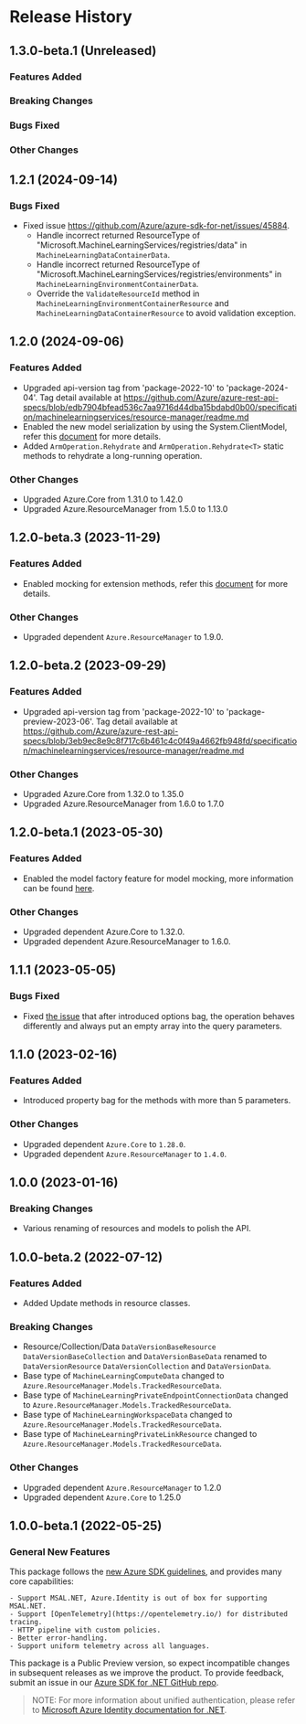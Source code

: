 # Release History

## 1.3.0-beta.1 (Unreleased)

### Features Added

### Breaking Changes

### Bugs Fixed

### Other Changes

## 1.2.1 (2024-09-14)

### Bugs Fixed

- Fixed issue https://github.com/Azure/azure-sdk-for-net/issues/45884.
    - Handle incorrect returned ResourceType of "Microsoft.MachineLearningServices/registries/data" in `MachineLearningDataContainerData`.
    - Handle incorrect returned ResourceType of "Microsoft.MachineLearningServices/registries/environments" in `MachineLearningEnvironmentContainerData`.
    - Override the `ValidateResourceId` method in `MachineLearningEnvironmentContainerResource` and `MachineLearningDataContainerResource` to avoid validation exception.

## 1.2.0 (2024-09-06)

### Features Added

- Upgraded api-version tag from 'package-2022-10' to 'package-2024-04'. Tag detail available at https://github.com/Azure/azure-rest-api-specs/blob/edb7904bfead536c7aa9716d44dba15bdabd0b00/specification/machinelearningservices/resource-manager/readme.md
- Enabled the new model serialization by using the System.ClientModel, refer this [document](https://aka.ms/azsdk/net/mrw) for more details.
- Added `ArmOperation.Rehydrate` and `ArmOperation.Rehydrate<T>` static methods to rehydrate a long-running operation.

### Other Changes

- Upgraded Azure.Core from 1.31.0 to 1.42.0
- Upgraded Azure.ResourceManager from 1.5.0 to 1.13.0

## 1.2.0-beta.3 (2023-11-29)

### Features Added

- Enabled mocking for extension methods, refer this [document](https://aka.ms/azsdk/net/mocking) for more details.

### Other Changes

- Upgraded dependent `Azure.ResourceManager` to 1.9.0.

## 1.2.0-beta.2 (2023-09-29)

### Features Added

- Upgraded api-version tag from 'package-2022-10' to 'package-preview-2023-06'. Tag detail available at https://github.com/Azure/azure-rest-api-specs/blob/3eb9ec8e9c8f717c6b461c4c0f49a4662fb948fd/specification/machinelearningservices/resource-manager/readme.md

### Other Changes

- Upgraded Azure.Core from 1.32.0 to 1.35.0
- Upgraded Azure.ResourceManager from 1.6.0 to 1.7.0

## 1.2.0-beta.1 (2023-05-30)

### Features Added

- Enabled the model factory feature for model mocking, more information can be found [here](https://azure.github.io/azure-sdk/dotnet_introduction.html#dotnet-mocking-factory-builder).

### Other Changes

- Upgraded dependent Azure.Core to 1.32.0.
- Upgraded dependent Azure.ResourceManager to 1.6.0.

## 1.1.1 (2023-05-05)

### Bugs Fixed

- Fixed [the issue](https://github.com/Azure/azure-sdk-for-net/issues/35000) that after introduced options bag, the operation behaves differently and always put an empty array into the query parameters.

## 1.1.0 (2023-02-16)

### Features Added

- Introduced property bag for the methods with more than 5 parameters.

### Other Changes

- Upgraded dependent `Azure.Core` to `1.28.0`.
- Upgraded dependent `Azure.ResourceManager` to `1.4.0`.

## 1.0.0 (2023-01-16)

### Breaking Changes

- Various renaming of resources and models to polish the API.

## 1.0.0-beta.2 (2022-07-12)

### Features Added

- Added Update methods in resource classes.

### Breaking Changes

- Resource/Collection/Data `DataVersionBaseResource` `DataVersionBaseCollection` and `DataVersionBaseData` renamed to `DataVersionResource` `DataVersionCollection` and `DataVersionData`.
- Base type of `MachineLearningComputeData` changed to `Azure.ResourceManager.Models.TrackedResourceData`.
- Base type of `MachineLearningPrivateEndpointConnectionData` changed to `Azure.ResourceManager.Models.TrackedResourceData`.
- Base type of `MachineLearningWorkspaceData` changed to `Azure.ResourceManager.Models.TrackedResourceData`.
- Base type of `MachineLearningPrivateLinkResource` changed to `Azure.ResourceManager.Models.TrackedResourceData`.

### Other Changes

- Upgraded dependent `Azure.ResourceManager` to 1.2.0
- Upgraded dependent `Azure.Core` to 1.25.0

## 1.0.0-beta.1 (2022-05-25)

### General New Features

This package follows the [new Azure SDK guidelines](https://azure.github.io/azure-sdk/general_introduction.html), and provides many core capabilities:

    - Support MSAL.NET, Azure.Identity is out of box for supporting MSAL.NET.
    - Support [OpenTelemetry](https://opentelemetry.io/) for distributed tracing.
    - HTTP pipeline with custom policies.
    - Better error-handling.
    - Support uniform telemetry across all languages.

This package is a Public Preview version, so expect incompatible changes in subsequent releases as we improve the product. To provide feedback, submit an issue in our [Azure SDK for .NET GitHub repo](https://github.com/Azure/azure-sdk-for-net/issues).

> NOTE: For more information about unified authentication, please refer to [Microsoft Azure Identity documentation for .NET](https://docs.microsoft.com//dotnet/api/overview/azure/identity-readme?view=azure-dotnet).
